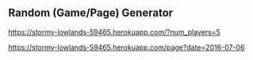 ## Random (Game/Page) Generator

https://stormy-lowlands-59465.herokuapp.com/?num_players=5

https://stormy-lowlands-59465.herokuapp.com/page?date=2016-07-06
